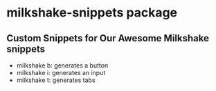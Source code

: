# milkshake-snippets package

## Custom Snippets for Our Awesome Milkshake snippets

- milkshake b: generates a button
- milkshake i: generates an input
- milkshake t: generates tabs
